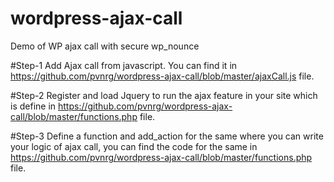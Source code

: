 # wordpress-ajax-call
Demo of WP ajax call with secure wp_nounce

#Step-1
Add Ajax call from javascript. You can find it in https://github.com/pvnrg/wordpress-ajax-call/blob/master/ajaxCall.js file.

#Step-2
Register and load Jquery to run  the ajax feature in your site which is define in https://github.com/pvnrg/wordpress-ajax-call/blob/master/functions.php file.

#Step-3
Define a function and add_action for the same where you can write your logic of ajax call, you can find the code for the same in https://github.com/pvnrg/wordpress-ajax-call/blob/master/functions.php file.


